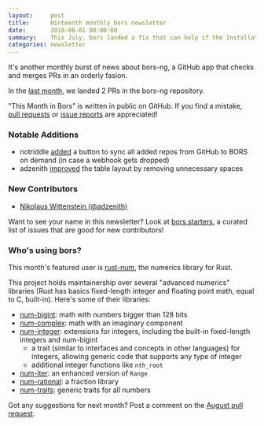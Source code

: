 ```yaml
---
layout:     post
title:      Ninteenth monthly bors newsletter
date:       2018-08-01 00:00:00
summary:    This July, bors landed a fix that can help if the Installation webhook gets missed for some reason
categories: newsletter
---
```


It's another monthly burst of news about bors-ng, a GitHub app that checks and merges PRs in an orderly fasion.

In the [last month](https://github.com/bors-ng/bors-ng/pulls?utf8=%E2%9C%93&q=is%3Apr%20is%3Aclosed%20closed%3A2018-07-01..2018-07-31),
we landed 2 PRs in the bors-ng repository.

"This Month in Bors" is written in public on GitHub.
If you find a mistake, [pull requests] or [issue reports] are appreciated!

[pull requests]: https://github.com/bors-ng/bors-ng.github.io/pulls
[issue reports]: https://github.com/bors-ng/bors-ng.github.io/issues


### Notable Additions

* notriddle [added](https://github.com/bors-ng/bors-ng/pull/415) a button to sync all added repos from GitHub to BORS on demand (in case a webhook gets dropped)
* adzenith [improved](https://github.com/bors-ng/bors-ng/pull/438) the table layout by removing unnecessary spaces


### New Contributors

* [Nikolaus Wittenstein (@adzenith)](https://github.com/adzenith)

Want to see your name in this newsletter? Look at [bors starters](https://bors.tech/starters/), a curated list of issues that are good for new contributors!


### Who's using bors?

This month's featured user is [rust-num](https://github.com/rust-num/num), the numerics library for Rust.

This project holds maintainership over several "advanced numerics" libraries (Rust has basics fixed-length integer and floating point math, equal to C, built-in). Here's some of their libraries:

* [num-bigint](https://github.com/rust-num/num-bigint): math with numbers bigger than 128 bits
* [num-complex](https://github.com/rust-num/num-complex): math with an imaginary component
* [num-integer](https://github.com/rust-num/num-integer): extensions for integers, including the built-in fixed-length integers and num-bigint
  * a trait (similar to interfaces and concepts in other languages) for integers, allowing generic code that supports any type of integer
  * additional integer functions like `nth_root`
* [num-iter](https://github.com/rust-num/num-iter): an enhanced version of `Range`
* [num-rational](https://github.com/rust-num/num-rational): a fraction library
* [num-traits](https://github.com/rust-num/num-traits): generic traits for all numbers

Got any suggestions for next month?
Post a comment on the [August pull request](https://github.com/bors-ng/bors-ng.github.io/pull/50).
